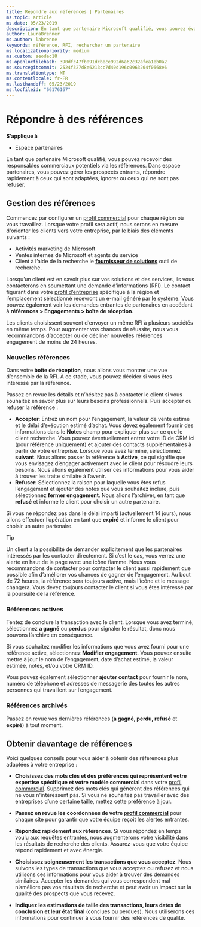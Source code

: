 ```yaml
---
title: Répondre aux références | Partenaires
ms.topic: article
ms.date: 05/23/2019
description: En tant que partenaire Microsoft qualifié, vous pouvez évaluer, negotiate et répondre aux références via des partenaires.
author: LauraBrenner
ms.author: labrenne
keywords: référence, RFI, rechercher un partenaire
ms.localizationpriority: medium
ms.custom: seodec18
ms.openlocfilehash: 390dfc47fb091dcbece992d6a62c32afea1eb0a2
ms.sourcegitcommit: 2524f327d8e6213cc7d40d196c0963204f0668e6
ms.translationtype: MT
ms.contentlocale: fr-FR
ms.lasthandoff: 05/23/2019
ms.locfileid: "66176167"
---
```

# <a name="respond-to-referrals"></a>Répondre à des références

**S’applique à**

-  Espace partenaires

En tant que partenaire Microsoft qualifié, vous pouvez recevoir des responsables commerciaux potentiels via les références. Dans espace partenaires, vous pouvez gérer les prospects entrants, répondre rapidement à ceux qui sont adaptées, ignorer ou ceux qui ne sont pas refuser. 

## <a name="referral-management"></a>Gestion des références

Commencez par configurer un [profil commercial](create-a-marketing-profile.md) pour chaque région où vous travaillez. Lorsque votre profil sera actif, nous serons en mesure d'orienter les clients vers votre entreprise, par le biais des éléments suivants :

*  Activités marketing de Microsoft
*  Ventes internes de Microsoft et agents du service
*  Client à l’aide de la recherche le **[fournisseur de solutions](https://www.microsoft.com/solution-providers/home)** outil de recherche.

Lorsqu’un client est en savoir plus sur vos solutions et des services, ils vous contacterons en soumettant une demande d’informations (RFI). Le contact figurant dans votre [profil d’entreprise](create-a-marketing-profile.md) spécifique à la région et l’emplacement sélectionné recevront un e-mail généré par le système. Vous pouvez également voir les demandes entrantes de partenaires en accédant à **références > Engagements > boîte de réception**.

Les clients choisissent souvent d’envoyer un même RFI à plusieurs sociétés en même temps. Pour augmenter vos chances de réussite, nous vous recommandons d’accepter ou de décliner nouvelles références engagement de moins de 24 heures.

### <a name="new-referrals"></a>Nouvelles références

Dans votre **boîte de réception**, nous allons vous montrer une vue d’ensemble de la RFI. À ce stade, vous pouvez décider si vous êtes intéressé par la référence.

Passez en revue les détails et n’hésitez pas à contacter le client si vous souhaitez en savoir plus sur leurs besoins professionnels. Puis accepter ou refuser la référence :

*  **Accepter**: Entrez un nom pour l’engagement, la valeur de vente estimé et le délai d’exécution estimé d’achat. Vous devez également fournir des informations dans le **Notes** champ pour expliquer plus sur ce que le client recherche. Vous pouvez éventuellement entrer votre ID de CRM ici (pour référence uniquement) et ajouter des contacts supplémentaires à partir de votre entreprise. Lorsque vous avez terminé, sélectionnez **suivant**. Nous allons passer la référence à **Active**, ce qui signifie que vous envisagez d’engager activement avec le client pour résoudre leurs besoins. Nous allons également utiliser ces informations pour vous aider à trouver les traite similaire à l’avenir.
*  **Refuser**: Sélectionnez la raison pour laquelle vous êtes refus l’engagement et ajouter des notes que vous souhaitez inclure, puis sélectionnez **fermer engagement**. Nous allons l’archiver, en tant que **refusé** et informe le client pour choisir un autre partenaire.

Si vous ne répondez pas dans le délai imparti (actuellement 14 jours), nous allons effectuer l’opération en tant que **expiré** et informe le client pour choisir un autre partenaire.

> [!TIP]
> Un client a la possibilité de demander explicitement que les partenaires intéressés par les contacter directement. Si c’est le cas, vous verrez une alerte en haut de la page avec une icône flamme. Nous vous recommandons de contacter pour contacter le client aussi rapidement que possible afin d’améliorer vos chances de gagner de l’engagement. Au bout de 72 heures, la référence sera toujours active, mais l’icône et le message changera. Vous devez toujours contacter le client si vous êtes intéressé par la poursuite de la référence.

### <a name="active-referrals"></a>Références actives

Tentez de conclure la transaction avec le client. Lorsque vous avez terminé, sélectionnez **a gagné** ou **perdus** pour signaler le résultat, donc nous pouvons l’archive en conséquence.

Si vous souhaitez modifier les informations que vous avez fourni pour une référence active, sélectionnez **Modifier engagement**. Vous pouvez ensuite mettre à jour le nom de l’engagement, date d’achat estimé, la valeur estimée, notes, et/ou votre CRM ID.

Vous pouvez également sélectionner **ajouter contact** pour fournir le nom, numéro de téléphone et adresses de messagerie des toutes les autres personnes qui travaillent sur l’engagement.


### <a name="archived-referrals"></a>Références archivés

Passez en revue vos dernières références (**a gagné, perdu, refusé** et **expiré**) à tout moment. 

## <a name="getting-more-referrals"></a>Obtenir davantage de références

Voici quelques conseils pour vous aider à obtenir des références plus adaptées à votre entreprise :

*  **Choisissez des mots clés et des préférences qui représentent votre expertise spécifique et votre modèle commercial** dans votre [profil commercial](create-a-marketing-profile.md). Supprimez des mots clés qui génèrent des références qui ne vous n'intéressent pas. Si vous ne souhaitez pas travailler avec des entreprises d’une certaine taille, mettez cette préférence à jour.

*  **Passez en revue les coordonnées de votre [profil commercial](create-a-marketing-profile.md)** pour chaque site pour garantir que votre équipe reçoit les alertes entrantes.

*  **Répondez rapidement aux références**. Si vous répondez en temps voulu aux requêtes entrantes, nous augmenterons votre visibilité dans les résultats de recherche des clients. Assurez-vous que votre équipe répond rapidement et avec énergie.

*  **Choisissez soigneusement les transactions que vous acceptez**. Nous suivons les types de transactions que vous acceptez ou refusez et nous utilisons ces informations pour vous aider à trouver des demandes similaires. Accepter les demandes qui vous correspondent mal n’améliore pas vos résultats de recherche et peut avoir un impact sur la qualité des prospects que vous recevez.

*  **Indiquez les estimations de taille des transactions, leurs dates de conclusion et leur état final** (conclues ou perdues). Nous utiliserons ces informations pour continuer à vous fournir des références de qualité.

